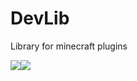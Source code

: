 # DevLib
Library for minecraft plugins

[![](https://jitpack.io/v/TonimatasDEV/DevLib.svg)](https://jitpack.io/#TonimatasDEV/DevLib)[![](https://jitci.com/gh/TonimatasDEV/DevLib/svg)](https://jitci.com/gh/TonimatasDEV/DevLib)
